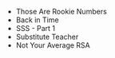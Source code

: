 * Those Are Rookie Numbers
* Back in Time
* SSS - Part 1
* Substitute Teacher
* Not Your Average RSA
